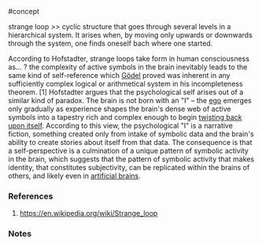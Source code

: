 #concept

strange loop >> cyclic structure that goes through several levels in a hierarchical system. It arises when, by moving only upwards or downwards through the system, one finds oneself bach where one started. 

According to Hofstadter, strange loops take form in human consciousness as...
?
the complexity of active symbols in the brain inevitably leads to the same kind of self-reference which [Gödel](https://en.wikipedia.org/wiki/Kurt_G%C3%B6del "Kurt Gödel") proved was inherent in any sufficiently complex logical or arithmetical system in his incompleteness theorem. [1]
Hofstadter argues that the psychological self arises out of a similar kind of paradox. The brain is not born with an "I" – the [ego](https://en.wikipedia.org/wiki/Ego_(Freudian) "Ego (Freudian)") emerges only gradually as experience shapes the brain's dense web of active symbols into a tapestry rich and complex enough to begin [twisting back upon itself](https://en.wikipedia.org/wiki/Self-reference "Self-reference"). According to this view, the psychological "I" is a narrative fiction, something created only from intake of symbolic data and the brain's ability to create stories about itself from that data. The consequence is that a self-perspective is a culmination of a unique pattern of symbolic activity in the brain, which suggests that the pattern of symbolic activity that makes identity, that constitutes subjectivity, can be replicated within the brains of others, and likely even in [artificial brains](https://en.wikipedia.org/wiki/Artificial_brain "Artificial brain").
### References
1. https://en.wikipedia.org/wiki/Strange_loop
### Notes




